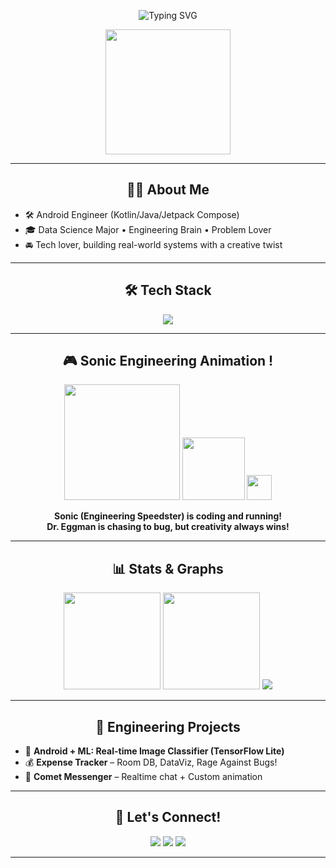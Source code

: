 <p align="center">
  <img src="https://readme-typing-svg.demolab.com?font=Fira+Code&weight=700&duration=4000&pause=700&color=4285F4&center=true&vCenter=true&width=700&lines=Hi!+I+am+Your+Name+%7C+Android+Engineer;Engineering++Creativity+Personified;Building+Mobile+Dreams+with+Code;Lifelong+Learner+%26+Problem+Solver" alt="Typing SVG" />
</p>

<p align="center">
  <img src="https://media.giphy.com/media/h408T6Y5GfmXBKW62l/giphy.gif" width="200">
</p>

---

<h2 align="center">👨‍💻 About Me</h2>

- 🛠 Android Engineer (Kotlin/Java/Jetpack Compose)
- 🎓 Data Science Major • Engineering Brain • Problem Lover
- 🚘 Tech lover, building real-world systems with a creative twist

---

<h2 align="center">🛠 Tech Stack</h2>
<p align="center">
  <img src="https://skillicons.dev/icons?i=kotlin,java,androidstudio,android,compose,python,git,firebase,tensorflow,jupyter,linux,figma" />
</p>

---

<h2 align="center">🎮 Sonic Engineering Animation !</h2>
<p align="center">
  <!-- Replace below GIFs with your hosted/custom ones for even more uniqueness! -->
  <img src="https://media.giphy.com/media/3ohc1ful1cNYLQSlLO/giphy.gif" width="185"/>
  <img src="https://media.giphy.com/media/KbnIcS0yW1vHG/giphy.gif" width="100"/>
  <img src="https://media.giphy.com/media/VFEX9k942YEvRBaNDO/giphy.gif" width="40"/>
</p>
<p align="center">
  <b>
    Sonic (Engineering Speedster) is coding and running!<br>
    Dr. Eggman is chasing to bug, but creativity always wins!
  </b>
</p>

---

<h2 align="center">📊 Stats & Graphs</h2>
<p align="center">
  <img height="155" src="https://github-readme-stats.vercel.app/api?username=YOUR_USERNAME&show_icons=true&theme=material-palenight"/>
  <img height="155" src="https://github-readme-stats.vercel.app/api/top-langs/?username=YOUR_USERNAME&layout=compact&theme=material-palenight"/>
  <img src="https://github-readme-activity-graph.cyclic.app/graph?username=YOUR_USERNAME&theme=rogue"/>
</p>

---

<h2 align="center">🔧 Engineering Projects</h2>
<ul>
  <li>🤖 <b>Android + ML: Real-time Image Classifier (TensorFlow Lite)</b></li>
  <li>💰 <b>Expense Tracker</b> – Room DB, DataViz, Rage Against Bugs! </li>
  <li>📱 <b>Comet Messenger</b> – Realtime chat + Custom animation </li>
</ul>

---

<h2 align="center">🤝 Let's Connect!</h2>
<p align="center">
  <a href="mailto:yourmail@gmail.com"><img src="https://img.shields.io/badge/Gmail-D14836?style=for-the-badge&logo=gmail&logoColor=white"></a>
  <a href="https://linkedin.com/in/YOUR_USERNAME"><img src="https://img.shields.io/badge/LinkedIn-0A66C2?style=for-the-badge&logo=Linkedin&logoColor=white"></a>
  <a href="https://twitter.com/YOUR_USERNAME"><img src="https://img.shields.io/badge/Twitter-1DA1F2?style=for-the-badge&logo=twitter&logoColor=white"></a>
</p>

---

<!-- নিচের সেকশনটি পছন্দমত কাস্টমাইজ করুন, Engineering/Sonic vibe নিয়ে আরও এগিয়ে নিন -->

